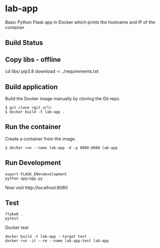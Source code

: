# lab-app
Basic Python Flask app in Docker which prints the hostname and IP of the container

Build Status
----------


Copy libs - offline
----------
cd libs/
pip3.8  download -r ../requirements.txt


Build application
----------
Build the Docker image manually by cloning the Git repo.
  ```
  $ git clone <git_url>
  $ docker build -t lab-app .
  ```

Run the container
----------
Create a container from the image.

  ```
  $ docker run --name lab-app -d -p 8080:8080 lab-app
  ```

Run Development
----------
  ```
  export FLASK_ENV=development
  python app/app.py
  ```
  Now visit http://localhost:8080


Test
----------
```
flake8 .
pytest
```

Docker test
```
docker build -t lab-app --target test .
docker run -it --rm --name lab-app-test lab-app
```